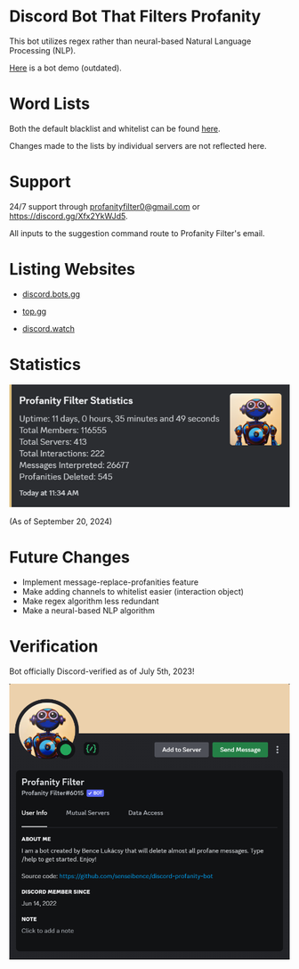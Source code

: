 # Discord Bot That Filters Profanity 
This bot utilizes regex rather than neural-based Natural Language Processing (NLP). 

[Here](https://youtu.be/3u8xdN3v22I) is a bot demo (outdated). 

# Word Lists
Both the default blacklist and whitelist can be found [here](https://github.com/senseibence/discord-profanity-bot/blob/main/Profanity-Filtering%20Discord%20Bot/profanityList.js).

Changes made to the lists by individual servers are not reflected here.

# Support
24/7 support through profanityfilter0@gmail.com or https://discord.gg/Xfx2YkWJd5.

All inputs to the suggestion command route to Profanity Filter's email.

# Listing Websites
* [discord.bots.gg](https://discord.bots.gg/bots/986412902250594324)

* [top.gg](https://top.gg/bot/986412902250594324)

* [discord.watch](https://discord.watch/applications/986412902250594324)

# Statistics
![image](discordbotstats.png)

(As of September 20, 2024)

# Future Changes
* Implement message-replace-profanities feature
* Make adding channels to whitelist easier (interaction object)
* Make regex algorithm less redundant  
* Make a neural-based NLP algorithm
  
# Verification
Bot officially Discord-verified as of July 5th, 2023!

![image](discordbotverified.png)

